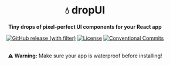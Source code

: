 <div align=center>
  <h1>💧 dropUI</h1>
  <b>Tiny drops of pixel-perfect UI components for your React app</b>
  
[![GitHub release (with filter)](https://img.shields.io/github/v/release/yamcodes/ui?label&color=orange)](https://www.github.com/yamcodes/ui/releases/latest)
[![License](https://img.shields.io/github/license/yamcodes/ui?color=%232F3741)](LICENSE)
[![Conventional Commits](https://img.shields.io/badge/Conventional%20Commits-1.0.0-%23FE5196?logo=conventionalcommits&logoColor=white)](https://conventionalcommits.org)

<br/>
<b>⚠️ Warning:</b> Make sure your app is waterproof before installing!
